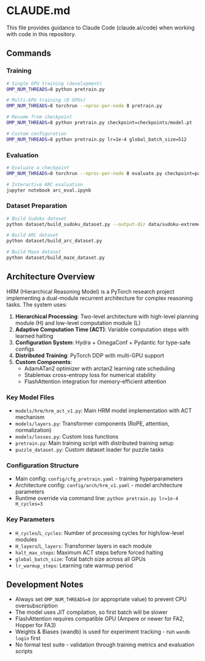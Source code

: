 # CLAUDE.md

This file provides guidance to Claude Code (claude.ai/code) when working with code in this repository.

## Commands

### Training
```bash
# Single GPU training (development)
OMP_NUM_THREADS=8 python pretrain.py

# Multi-GPU training (8 GPUs)
OMP_NUM_THREADS=8 torchrun --nproc-per-node 8 pretrain.py

# Resume from checkpoint
OMP_NUM_THREADS=8 python pretrain.py checkpoint=checkpoints/model.pt

# Custom configuration
OMP_NUM_THREADS=8 python pretrain.py lr=1e-4 global_batch_size=512
```

### Evaluation
```bash
# Evaluate a checkpoint
OMP_NUM_THREADS=8 torchrun --nproc-per-node 8 evaluate.py checkpoint=path/to/checkpoint.pt

# Interactive ARC evaluation
jupyter notebook arc_eval.ipynb
```

### Dataset Preparation
```bash
# Build Sudoku dataset
python dataset/build_sudoku_dataset.py --output-dir data/sudoku-extreme-1k-aug-1000 --subsample-size 1000 --num-aug 1000

# Build ARC dataset
python dataset/build_arc_dataset.py

# Build Maze dataset  
python dataset/build_maze_dataset.py
```

## Architecture Overview

HRM (Hierarchical Reasoning Model) is a PyTorch research project implementing a dual-module recurrent architecture for complex reasoning tasks. The system uses:

1. **Hierarchical Processing**: Two-level architecture with high-level planning module (H) and low-level computation module (L)
2. **Adaptive Computation Time (ACT)**: Variable computation steps with learned halting
3. **Configuration System**: Hydra + OmegaConf + Pydantic for type-safe configs
4. **Distributed Training**: PyTorch DDP with multi-GPU support
5. **Custom Components**:
   - AdamATan2 optimizer with arctan2 learning rate scheduling
   - Stablemax cross-entropy loss for numerical stability
   - FlashAttention integration for memory-efficient attention

### Key Model Files
- `models/hrm/hrm_act_v1.py`: Main HRM model implementation with ACT mechanism
- `models/layers.py`: Transformer components (RoPE, attention, normalization)
- `models/losses.py`: Custom loss functions
- `pretrain.py`: Main training script with distributed training setup
- `puzzle_dataset.py`: Custom dataset loader for puzzle tasks

### Configuration Structure
- Main config: `config/cfg_pretrain.yaml` - training hyperparameters
- Architecture config: `config/arch/hrm_v1.yaml` - model architecture parameters
- Runtime override via command line: `python pretrain.py lr=1e-4 H_cycles=3`

### Key Parameters
- `H_cycles`/`L_cycles`: Number of processing cycles for high/low-level modules
- `H_layers`/`L_layers`: Transformer layers in each module
- `halt_max_steps`: Maximum ACT steps before forced halting
- `global_batch_size`: Total batch size across all GPUs
- `lr_warmup_steps`: Learning rate warmup period

## Development Notes

- Always set `OMP_NUM_THREADS=8` (or appropriate value) to prevent CPU oversubscription
- The model uses JIT compilation, so first batch will be slower
- FlashAttention requires compatible GPU (Ampere or newer for FA2, Hopper for FA3)
- Weights & Biases (wandb) is used for experiment tracking - run `wandb login` first
- No formal test suite - validation through training metrics and evaluation scripts